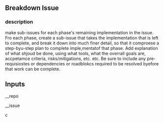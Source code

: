 ## Breakdown Issue

### description

make sub-issues for each phase's remaining implementation in the issue. Fro each phase, create a sub-issue that takes the implementation that is left to complete, and break it down into much finer detail, so that it comproese a step-byu-step plan to complete imple,mentatof that phase. Add explanation of what shjoud be done, using what tools, what the overrall goals are, accpetamce criteria, risks/mitigations, etc. etc. Be sure to include any pre-requisiostes or dependencies or roadblokcs required to be resolved byefore that work can be complete.  

## Inputs

__repo

__issue

c